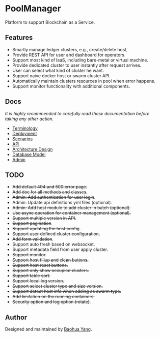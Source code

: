 # PoolManager
Platform to support Blockchain as a Service.

## Features

* Smartly manage ledger clusters, e.g., create/delete host,
* Provide REST API for user and dashboard for operators.
* Support most kind of IaaS, including bare-metal or virtual machine.
* Provide dedicated cluster to user instantly after request arrives.
* User can select what kind of cluster he want.
* Support naive docker host or swarm cluster API.
* Automatically maintain clusters resources in pool when error happens.
* Support monitor functionality with additional components.

## Docs
*It is highly recommended to carefully read these documentation before
taking any other action.*

* [Terminology](docs/terminology.md)
* [Deployment](docs/deployment.md)
* [Scenarios](docs/scenario.md)
* [API](docs/api_v2.md)
* [Architecture Design](docs/arch.md)
* [Database Model](docs/db.md)
* [Admin](docs/admin.md)

## TODO
* ~~Add default 404 and 500 error page.~~
* ~~Add doc for all methods and classes~~.
* ~~Admin: Add authentication for user login~~.
* Admin: Update api definitions yml files (optional).
* ~~Admin: Add host module to add cluster in batch (optional).~~
* ~~Use async operation for container management (optional).~~
* ~~Support multiple version in API.~~
* ~~Support pagination~~.
* ~~Support updating the host config~~.
* ~~Support user defined cluster configuration.~~
* ~~Add form validation~~.
* Support auto fresh based on websocket.
* Support metadata field from user apply cluster.
* ~~Support monitor.~~
* ~~Support host fillup and clean buttons.~~
* ~~Support host reset buttons.~~
* ~~Support only show occupied clusters.~~
* ~~Support table sort.~~
* ~~Support local log version.~~
* ~~Support select cluster type and size version.~~
* ~~Support detect host info when adding as swarm type.~~
* ~~Add limitation on the running containers.~~
* ~~Security option and log option (rotate)~~.

## Author
Designed and maintained by [Baohua Yang](yangbaohua@gmail.com).